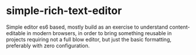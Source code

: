 # simple-rich-text-editor
Simple editor es6 based, mostly build as an exercise
to understand content-editable in modern browsers,
in order to bring something reusable in projects
requiring not a full blow editor, but just the basic
formatting, preferably with zero configuration.
